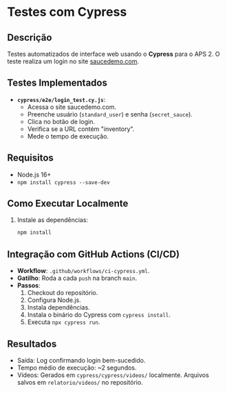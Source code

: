 # Testes com Cypress

## Descrição

Testes automatizados de interface web usando o **Cypress** para o APS 2. O teste realiza um login no site [saucedemo.com](https://www.saucedemo.com/).

## Testes Implementados

- **`cypress/e2e/login_test.cy.js`**:
  - Acessa o site saucedemo.com.
  - Preenche usuário (`standard_user`) e senha (`secret_sauce`).
  - Clica no botão de login.
  - Verifica se a URL contém "inventory".
  - Mede o tempo de execução.

## Requisitos

- Node.js 16+
- `npm install cypress --save-dev`

## Como Executar Localmente

1. Instale as dependências:
   ```bash
   npm install
   ```

## Integração com GitHub Actions (CI/CD)

- **Workflow**: `.github/workflows/ci-cypress.yml`.
- **Gatilho**: Roda a cada `push` na branch `main`.
- **Passos**:
  1. Checkout do repositório.
  2. Configura Node.js.
  3. Instala dependências.
  4. Instala o binário do Cypress com `cypress install`.
  5. Executa `npx cypress run`.

## Resultados

- Saída: Log confirmando login bem-sucedido.
- Tempo médio de execução: ~2 segundos.
- Vídeos: Gerados em `cypress/cypress/videos/` localmente. Arquivos salvos em `relatorio/videos/` no repositório.
